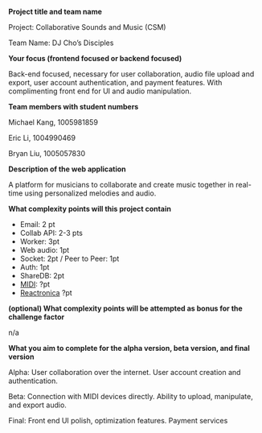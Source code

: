 **Project title and team name**

Project: Collaborative Sounds and Music (CSM)

Team Name: DJ Cho’s Disciples

**Your focus (frontend focused or backend focused)**

Back-end focused, necessary for user collaboration, audio file upload and export, user account authentication, and payment features. With complimenting front end for UI and audio manipulation.

**Team members with student numbers**

Michael Kang, 1005981859

Eric Li, 1004990469

Bryan Liu, 1005057830

**Description of the web application**

A platform for musicians to collaborate and create music together in real-time using personalized melodies and audio.

**What complexity points will this project contain**

- Email: 2 pt
- Collab API: 2-3 pts
- Worker: 3pt
- Web audio: 1pt
- Socket: 2pt / Peer to Peer: 1pt
- Auth: 1pt
- ShareDB: 2pt
- [MIDI](https://developer.mozilla.org/en-US/docs/Web/API/Web_MIDI_API): ?pt
- [Reactronica](https://reactronica.com/) ?pt

**(optional) What complexity points will be attempted as bonus for the challenge factor**

n/a

**What you aim to complete for the alpha version, beta version, and final version**

Alpha: User collaboration over the internet. User account creation and authentication.

Beta: Connection with MIDI devices directly. Ability to upload, manipulate, and export audio.

Final: Front end UI polish, optimization features. Payment services
